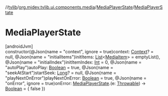 //[tvlib](../../../index.md)/[org.mjdev.tvlib.ui.components.media](../index.md)/[MediaPlayerState](index.md)/[MediaPlayerState](-media-player-state.md)

# MediaPlayerState

[androidJvm]\
constructor(@Json(name = &quot;context&quot;, ignore = true)context: [Context](https://developer.android.com/reference/kotlin/android/content/Context.html)? = null, @Json(name = &quot;initialItems&quot;)initItems: [List](https://kotlinlang.org/api/latest/jvm/stdlib/kotlin.collections/-list/index.html)&lt;[MediaItem](https://developer.android.com/reference/kotlin/androidx/media3/common/MediaItem.html)&gt; = emptyList(), @Json(name = &quot;initialIndex&quot;)initItemIndex: [Int](https://kotlinlang.org/api/latest/jvm/stdlib/kotlin/-int/index.html) = 0, @Json(name = &quot;autoPlay&quot;)autoPlay: [Boolean](https://kotlinlang.org/api/latest/jvm/stdlib/kotlin/-boolean/index.html) = true, @Json(name = &quot;seekAtStart&quot;)startSeek: [Long](https://kotlinlang.org/api/latest/jvm/stdlib/kotlin/-long/index.html)? = null, @Json(name = &quot;playNextOnError&quot;)playNextOnError: [Boolean](https://kotlinlang.org/api/latest/jvm/stdlib/kotlin/-boolean/index.html) = true, @Json(name = &quot;onError&quot;, ignore = true)onError: [MediaPlayerState](index.md).(e: [Throwable](https://kotlinlang.org/api/latest/jvm/stdlib/kotlin/-throwable/index.html)) -&gt; [Boolean](https://kotlinlang.org/api/latest/jvm/stdlib/kotlin/-boolean/index.html) = { false })

